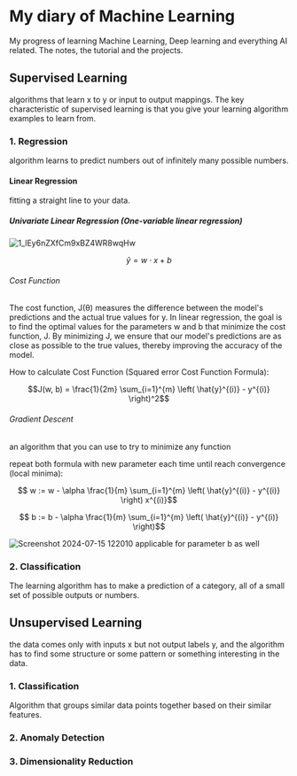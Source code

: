 # My diary of Machine Learning
My progress of learning Machine Learning, Deep learning and everything AI related. The notes, the tutorial and the projects.

## Supervised Learning
algorithms that learn x to y or input to output mappings. The key characteristic of supervised learning is that you give your learning algorithm examples to learn from.

### 1. Regression
algorithm learns to predict numbers out of infinitely many possible numbers. 

#### Linear Regression
fitting a straight line to your data. 

##### Univariate Linear Regression (One-variable linear regression)
![1_lEy6nZXfCm9xBZ4WR8wqHw](https://github.com/user-attachments/assets/df2e4608-8e16-4b30-b76d-43ab973df76b)
```math
ŷ = w \cdot x + b
```

###### Cost Function
The cost function, J(θ) measures the difference between the model's predictions and the actual true values for y. In linear regression, the goal is to find the optimal values for the parameters w and b that minimize the cost function, J. By minimizing J, we ensure that our model's predictions are as close as possible to the true values, thereby improving the accuracy of the model.

How to calculate Cost Function (Squared error Cost Function Formula):
```math
J(w, b) = \frac{1}{2m} \sum_{i=1}^{m} \left( \hat{y}^{(i)} - y^{(i)} \right)^2
````

###### Gradient Descent
an algorithm that you can use to try to minimize any function

repeat both formula with new parameter each time until reach convergence (local minima): 

```math
 w := w - \alpha \frac{1}{m} \sum_{i=1}^{m} \left( \hat{y}^{(i)} - y^{(i)} \right) x^{(i)}
```

```math
 b := b - \alpha \frac{1}{m} \sum_{i=1}^{m} \left( \hat{y}^{(i)} - y^{(i)} \right)
```

![Screenshot 2024-07-15 122010](https://github.com/user-attachments/assets/2aff0349-7709-4789-a59b-ca1d4524ee89)
applicable for parameter b as well


### 2. Classification
The learning algorithm has to make a prediction of a category, all of a small set of possible outputs or numbers.

## Unsupervised Learning
the data comes only with inputs x but not output labels y, and the algorithm has to find some structure or some pattern or something interesting in the data.

### 1. Classification
Algorithm that groups similar data points together based on their similar features.


### 2. Anomaly Detection

### 3. Dimensionality Reduction

